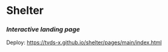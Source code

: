 # Shelter

### _Interactive landing page_

Deploy: https://tvds-x.github.io/shelter/pages/main/index.html
